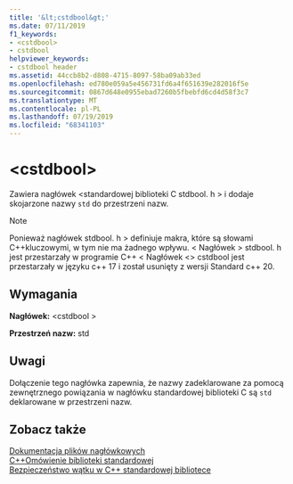 ```yaml
---
title: '&lt;cstdbool&gt;'
ms.date: 07/11/2019
f1_keywords:
- <cstdbool>
- cstdbool
helpviewer_keywords:
- cstdbool header
ms.assetid: 44ccb8b2-d808-4715-8097-58ba09ab33ed
ms.openlocfilehash: ed780e059a5e456731fd6a4f651639e282016f5e
ms.sourcegitcommit: 0867d648e0955ebad7260b5fbebfd6cd4d58f3c7
ms.translationtype: MT
ms.contentlocale: pl-PL
ms.lasthandoff: 07/19/2019
ms.locfileid: "68341103"
---
```

# <a name="ltcstdboolgt"></a>&lt;cstdbool&gt;

Zawiera nagłówek \<standardowej biblioteki C stdbool. h > i dodaje skojarzone nazwy `std` do przestrzeni nazw.

> [!NOTE]
> Ponieważ nagłówek stdbool. h > definiuje makra, które są słowami C++kluczowymi, w tym nie ma żadnego wpływu. \< Nagłówek > stdbool. h jest przestarzały w programie C++ \< Nagłówek \<> cstdbool jest przestarzały w języku c++ 17 i został usunięty z wersji Standard c++ 20.

## <a name="requirements"></a>Wymagania

**Nagłówek:** \<cstdbool >

**Przestrzeń nazw:** std

## <a name="remarks"></a>Uwagi

Dołączenie tego nagłówka zapewnia, że nazwy zadeklarowane za pomocą zewnętrznego powiązania w nagłówku standardowej biblioteki C są `std` deklarowane w przestrzeni nazw.

## <a name="see-also"></a>Zobacz także

[Dokumentacja plików nagłówkowych](cpp-standard-library-header-files.md)\
[C++Omówienie biblioteki standardowej](cpp-standard-library-overview.md)\
[Bezpieczeństwo wątku w C++ standardowej bibliotece](thread-safety-in-the-cpp-standard-library.md)
